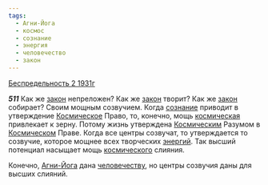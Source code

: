 ```yaml
---
tags:
  - Агни-Йога
  - космос
  - сознание
  - энергия
  - человечество
  - закон
---
```


[Беспредельность 2 1931г](/agni/1931)

___511___
Как же [закон](/tag/#закон) непреложен? Как же [закон](/tag/#закон) творит? Как же [закон](/tag/#закон) собирает? Своим мощным созвучием. Когда [сознание](/tag/#сознание) приводит в утверждение [Космическое](/tag/#космос) Право, то, конечно, мощь [космическая](/tag/#космос) привлекает к зерну. Потому жизнь утверждена [Космическим](/tag/#космос) Разумом в [Космическом](/tag/#космос) Праве. Когда все центры созвучат, то утверждается то созвучие, которое мощнее всех творческих [энергий](/tag/#энергия). Так высший потенциал насыщает мощь [космического](/tag/#космос) слияния.   

Конечно, [Агни-Йога](/tag/#Агни-Йога) дана [человечеству](/tag/#человечество), но центры созвучия даны для высших слияний.   

